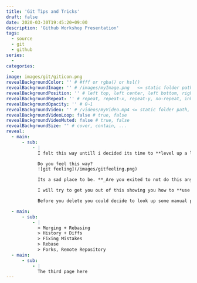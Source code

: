 ```yaml
---
title: 'Git Tips and Tricks'
draft: false
date: 2020-03-30T19:45:20+09:00
description: 'Github Workshop Presentation'
tags:
  - source
  - git
  - github
series:
  -
categories:
  -
image: images/git/giticon.png
revealBackgroundColor: '' # #fff or rgba() or hsl()
revealBackgroundImage: '' # /images/myImage.png   <= static folder path
revealBackgroundPosition: '' # left top, left center, left bottom, right top, right center ...
revealBackgroundRepeat: '' # repeat, repeat-x, repeat-y, no-repeat, inherit
revealBackgroundOpacity: '' # 0~1
revealBackgroundVideo: '' # /videos/myVideo.mp4 <= static folder path, A single video source, or a comma separated list of video sources.
revealBackgroundVideoLoop: false # true, false
revealBackgroundVideoMuted: false # true, false
revealBackgroundSize: '' # cover, contain, ...
reveal:
  - main:
      - sub:
          - |
            I felt this way untill i decided its time to **level up a little bit** and come out of my confort zone. Using `GUI` tools. In my case **visual studio code**.

            Do you feel this way?
            ![git feeling](/images/gitfeeling.png)

            Its a sad place to be. **_Are you exited to not do this anymore!?_**

            I will try to get you out of this showing you how to **use git the right way.**

            Before you delete you could decide to look up some manual page for git online and this is what you might get.

  - main:
      - sub:
          - |
            > Merging + Rebasing
            > History + Diffs
            > Fixing Mistakes
            > Rebase
            > Forks, Remote Repository
  - main:
      - sub:
          - |
            The third page here
---
```


